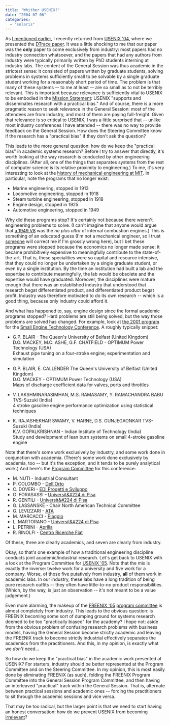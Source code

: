 ```yaml
---
title: "Whither USENIX?"
date: "2004-07-06"
categories: 
  - "solaris"
---
```


As [I mentioned earlier](http://dtrace.org/blogs/bmc/2004/07/03/beating-the-odds/), I recently returned from [USENIX '04](http://www.usenix.org/events/usenix04/), where we presented the [DTrace paper](http://www.sun.com/bigadmin/content/dtrace/dtrace_usenix.pdf). It was a little shocking to me that our paper was the **only** paper to come exclusively from industry: most papers had no industry connection whatsoever, and the papers that had any authors from industry were typically primarily written by PhD students interning at industry labs. The content of the General Session was thus academic in the strictest sense: it consisted of papers written by graduate students, solving problems in systems sufficiently small to be solvable by a single graduate student working for a reasonably short period of time. The problem is that many of these systems -- to me at least -- are so small as to not be terribly relevant. This is important because relevance is sufficiently vital to USENIX to be embodied in the [Mission Statement](http://www.usenix.org/about/): USENIX "supports and disseminates research with a practical bias." And of course, there is a more pragmatic reason to seek relevance in the General Session: most of the attendees are from industry, and most of them are paying full-freight. Given that relevance is so critical to USENIX, I was a little surprised that -- unlike most industry conferences I have attended -- there was no way to provide feedback on the General Session. How does the Steering Committee know if the research has a "practical bias" if they don't ask the question?

This leads to the more general question: how do we keep the "practical bias" in academic systems research? Before I try to answer that directly, it's worth looking at the way research is conducted by other engineering disciplines. (After all, one of the things that separates systems from the rest of computer science is its relative proximity to engineering.) To me, it's very interesting to look at the [history of mechanical engineering at MIT](http://libraries.mit.edu/archives/mithistory/histories-offices/mecheng.html). In particular, note the programs that no longer exist:

- Marine engineering, stopped in 1913
- Locomotive engineering, stopped in 1918
- Steam turbine engineering, stopped in 1918
- Engine design, stopped in 1925
- Automotive engineering, stopped in 1949

Why did these programs stop? It's certainly not because there weren't engineering problems to solve. (I can't imagine that anyone would argue that [a 1949 V8](http://www.vanpeltsales.com/FH_web/FH_images/FH_engine-pics/Flathead_Engine_complete1949to53.jpg) was the _ne plus ultra_ of internal combustion engines.) This is something of an educated guess (I'm not a mechanical engineer, so I trust [someone](http://blogs.sun.com/barts) will correct me if I'm grossly wrong here), but I bet these programs were stopped because the economics no longer made sense: it became prohibitively expensive to meaningfully contribute to the state-of-the-art. That is, these specialities were so capital and resource intensive, that they could no longer be undertaken by a single graduate student, or even by a single institution. By the time an institution had built a lab and the expertise to contribute meaningfully, the lab would be obsolete and the expertise would have graduated. Moreover, the disciplines were mature enough that there was an established industry that understood that research begat differentiated product, and differentiated product begat profit. Industry was therefore motivated to do its own research -- which is a good thing, because only industry could afford it.

And what has happened to, say, engine design since the formal academic programs stopped? Hard problems are still being solved, but the way those problems are solved has changed. For example, look at [the 2001 program](http://www.ata.it/italiano/manifest/2001/28_novembre/program.htm) for the [Small Engine Technology Conference](http://www.sae.org/events/set/). A roughly typically snippet:

- G.P. BLAIR - The Queen's University of Belfast (United Kingdom)  
    D.O. MACKEY, M.C. ASHE, G.F. CHATFIELD - OPTIMUM Power Technology (USA)  
    Exhaust pipe tuning on a four-stroke engine; experimentation and simulation
    
- G.P. BLAIR, E. CALLENDER The Queen's University of Belfast (United Kingdom)  
    D.O. MACKEY - OPTIMUM Power Technology (USA)  
    Maps of discharge coefficient data for valves, ports and throttles
    
- V. LAKSHMINARASIMHAN, M.S. RAMASAMY, Y. RAMACHANDRA BABU TVS-Suzuki (India)  
    4 stroke gasoline engine performance optimization using statistical techniques
    
- K. RAJASHEKHAR SWAMY, V. HARNE, D.S. GUNJEGAONKAR TVS-Suzuki (India)  
    K.V. GOPALKRISHNAN - Indian Institute of Technology (India)  
    Study and development of lean burn systems on small 4-stroke gasoline engine
    

Note that there's some work exclusively by industry, and some work done in conjunction with academia. (There's some work done exclusively by academia, too -- but it's the exception, and it tends to be purely analytical work.) And here's the [Program Committee](http://www.ata.it/italiano/manifest/2001/28_novembre/foreword.htm) for this conference:

- M. NUTI - Industrial Consultant
- P. COLOMBO - [Dell'Orto](http://www.dellorto.it/)
- C. DOVERI - [EDI Progetti e Sviluppo](http://www.ediprogetti.it/main.htm)
- G. FORASASSI - [Universit&#224 di Pisa](http://www.unipi.it/)
- R. GENTILI - [Universit&#224 di Pisa](http://www.unipi.it/)
- G. LASSANSKE - Chair North American Technical Committee
- G. LEVIZZARI - [ATA](http://www.ata.it)
- M. MARCACCI - [Piaggio](http://www.piaggiousa.com/)
- L. MARTORANO - [Universit&#224 di Pisa](http://www.unipi.it/)
- L. PETRINI - [Aprilia](http://www.apriliausa.com/portale/eng/home.phtml)
- R. RINOLFI - [Centro Ricerche Fiat](http://www.crf.it/uk/home.htm)

Of these, three are clearly academics, and seven are clearly from industry.

Okay, so that's one example of how a traditional engineering discipline conducts joint academic/industrial research. Let's get back to USENIX with a look at the Program Committee for [USENIX '05](http://www.usenix.org/events/usenix05/organizers.html). Note that the mix is exactly the inverse: twelve work for a university and five work for a company. Worse, of those five putatively from industry, **all** of them work in academic labs. In our industry, these labs have a long tradition of being pure research outfits -- they often have little-to-no product responsibilities. (Which, by the way, is just an observation -- it's not meant to be a value judgement.)

Even more alarming, the makeup of the [FREENIX '05](http://www.usenix.org/events/usenix05/cfp/freenix.html) [program committee](http://www.usenix.org/events/usenix05/organizers.html) is almost completely from industry. This leads to the obvious question: is FREENIX becoming some sort of dumping ground for systems research deemed to be too "practically biased" for the academy? I hope not: aside from the obvious problem of confusing research problems with business models, having the General Session become strictly academic and leaving the FREENIX track to become strictly industrial effectively separates the academics from the practitioners. And this, in my opinion, is exactly what we _don't_ need...

So how do we keep the "practical bias" in the academic work presented at USENIX? For starters, industry should be better represented at the Program Committee and on the Steering Committee. In my opinion, this is most easily done by eliminating FREENIX (as such), folding the FREENIX Program Committee into the General Session Program Committee, and then having an interleaved "practical" track within the General Session. That is, alternate between practical sessions and academic ones -- forcing the practitioners to sit through the academic sessions and vice versa.

That may be too radical, but the larger point is that we need to start having an honest conversation: how do we prevent USENIX from becoming [irrelevant](http://www.dowsers.org/)?
